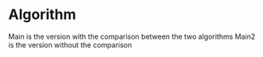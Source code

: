 # Algorithm

 Main is the version with the comparison between the two algorithms
 Main2 is the version without the comparison

